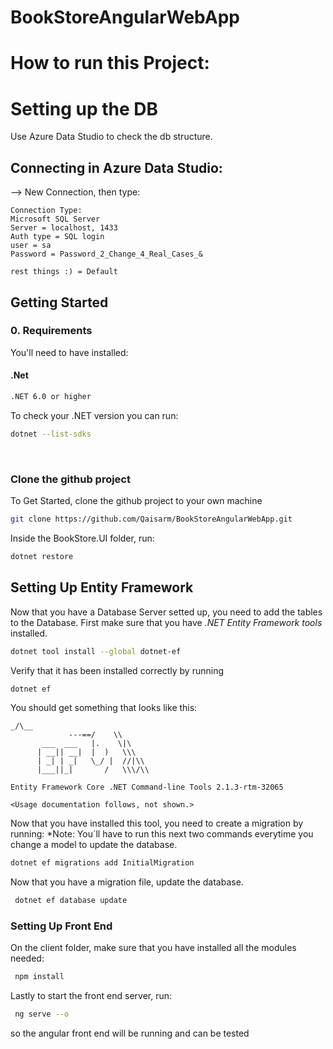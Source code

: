 # BookStoreAngularWebApp
# How to run this Project:

# Setting up the DB
Use Azure Data Studio to check the db structure.

## Connecting in Azure Data Studio:
--> New Connection, then type:

    Connection Type: 
    Microsoft SQL Server
    Server = localhost, 1433
    Auth type = SQL login
    user = sa
    Password = Password_2_Change_4_Real_Cases_&

    rest things :) = Default
    
## Getting Started
  ### 0. Requirements
  You'll need to have installed:
  #### .Net
  ```bash
  .NET 6.0 or higher
  ```
  To check your .NET version you can run:
  ```bash
  dotnet --list-sdks
  ```
  <br />
  
   ###  Clone the github project
  To Get Started, clone the github project to your own machine
  ```bash
  git clone https://github.com/Qaisarm/BookStoreAngularWebApp.git
  ```
  Inside the BookStore.UI folder, run:
  ```bash
  dotnet restore
```
 ## Setting Up Entity Framework
  Now that you have a Database Server setted up, you need to add the tables to the Database.
  First make sure that you have *.NET Entity Framework tools* installed.
  
  ```bash
  dotnet tool install --global dotnet-ef
  ```

  Verify that it has been installed correctly by running
  
  ```bash
  dotnet ef
  ```
  You should get something that looks like this:
  
  ```
  _/\__
               ---==/    \\
         ___  ___   |.    \|\
        | __|| __|  |  )   \\\
        | _| | _|   \_/ |  //|\\
        |___||_|       /   \\\/\\

Entity Framework Core .NET Command-line Tools 2.1.3-rtm-32065

<Usage documentation follows, not shown.>

  ```
  Now that you have installed this tool, you need to create a migration by running:
  *Note: You´ll have to run this next two commands everytime you change a model to update the database.
  
  ```bash
  dotnet ef migrations add InitialMigration
  ```

 Now that you have a migration file, update the database.
 
   ```bash
    dotnet ef database update
```

###  Setting Up Front End
On the client folder, make sure that you have installed all the modules needed:
 ```bash
  npm install
  ```

Lastly to start the front end server, run:
 ```bash
  ng serve --o
  ```
so the angular front end will be running and can be tested

